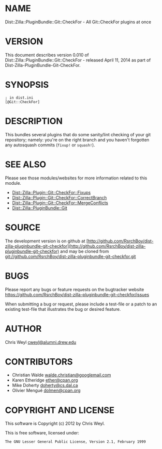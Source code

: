 # NAME

Dist::Zilla::PluginBundle::Git::CheckFor - All Git::CheckFor plugins at once

# VERSION

This document describes version 0.010 of Dist::Zilla::PluginBundle::Git::CheckFor - released April 11, 2014 as part of Dist-Zilla-PluginBundle-Git-CheckFor.

# SYNOPSIS

    ; in dist.ini
    [@Git::CheckFor]

# DESCRIPTION

This bundles several plugins that do some sanity/lint checking of your git
repository; namely: you're on the right branch and you haven't forgotten any
autosquash commits (`fixup!` or `squash!`).

# SEE ALSO

Please see those modules/websites for more information related to this module.

- [Dist::Zilla::Plugin::Git::CheckFor::Fixups](https://metacpan.org/pod/Dist::Zilla::Plugin::Git::CheckFor::Fixups)
- [Dist::Zilla::Plugin::Git::CheckFor::CorrectBranch](https://metacpan.org/pod/Dist::Zilla::Plugin::Git::CheckFor::CorrectBranch)
- [Dist::Zilla::Plugin::Git::CheckFor::MergeConflicts](https://metacpan.org/pod/Dist::Zilla::Plugin::Git::CheckFor::MergeConflicts)
- [Dist::Zilla::PluginBundle::Git](https://metacpan.org/pod/Dist::Zilla::PluginBundle::Git)

# SOURCE

The development version is on github at [http://github.com/RsrchBoy/dist-zilla-pluginbundle-git-checkfor](http://github.com/RsrchBoy/dist-zilla-pluginbundle-git-checkfor)
and may be cloned from [git://github.com/RsrchBoy/dist-zilla-pluginbundle-git-checkfor.git](git://github.com/RsrchBoy/dist-zilla-pluginbundle-git-checkfor.git)

# BUGS

Please report any bugs or feature requests on the bugtracker website
https://github.com/RsrchBoy/dist-zilla-pluginbundle-git-checkfor/issues

When submitting a bug or request, please include a test-file or a
patch to an existing test-file that illustrates the bug or desired
feature.

# AUTHOR

Chris Weyl <cweyl@alumni.drew.edu>

# CONTRIBUTORS

- Christian Walde <walde.christian@googlemail.com>
- Karen Etheridge <ether@cpan.org>
- Mike Doherty <doherty@cs.dal.ca>
- Olivier Mengué <dolmen@cpan.org>

# COPYRIGHT AND LICENSE

This software is Copyright (c) 2012 by Chris Weyl.

This is free software, licensed under:

    The GNU Lesser General Public License, Version 2.1, February 1999
